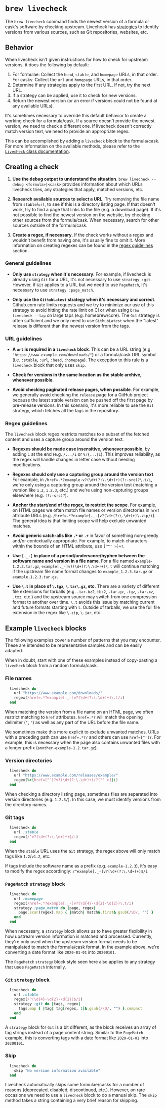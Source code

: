 # `brew livecheck`

The `brew livecheck` command finds the newest version of a formula or cask's software by checking upstream. Livecheck has [strategies](https://rubydoc.brew.sh/Homebrew/Livecheck/Strategy.html) to identify versions from various sources, such as Git repositories, websites, etc.

## Behavior

When livecheck isn't given instructions for how to check for upstream versions, it does the following by default:

1. For formulae: Collect the `head`, `stable`, and `homepage` URLs, in that order. For casks: Collect the `url` and `homepage` URLs, in that order.
1. Determine if any strategies apply to the first URL. If not, try the next URL.
1. If a strategy can be applied, use it to check for new versions.
1. Return the newest version (or an error if versions could not be found at any available URLs).

It's sometimes necessary to override this default behavior to create a working check for a formula/cask. If a source doesn't provide the newest version, we need to check a different one. If livecheck doesn't correctly match version text, we need to provide an appropriate regex.

This can be accomplished by adding a `livecheck` block to the formula/cask. For more information on the available methods, please refer to the [`Livecheck` class documentation](https://rubydoc.brew.sh/Livecheck.html).

## Creating a check

1. **Use the debug output to understand the situation**. `brew livecheck --debug <formula>|<cask>` provides information about which URLs livecheck tries, any strategies that apply, matched versions, etc.

1. **Research available sources to select a URL**. Try removing the file name from `stable`/`url`, to see if this is a directory listing page. If that doesn't work, try to find a page that links to the file (e.g. a download page). If it's not possible to find the newest version on the website, try checking other sources from the formula/cask. When necessary, search for other sources outside of the formula/cask.

1. **Create a regex, if necessary**. If the check works without a regex and wouldn't benefit from having one, it's usually fine to omit it. More information on creating regexes can be found in the [regex guidelines](#regex-guidelines) section.

### General guidelines

* **Only use `strategy` when it's necessary**. For example, if livecheck is already using `Git` for a URL, it's not necessary to use `strategy :git`. However, if `Git` applies to a URL but we need to use `PageMatch`, it's necessary to use `strategy :page_match`.

* **Only use the `GithubLatest` strategy when it's necessary and correct**. Github.com rate limits requests and we try to minimize our use of this strategy to avoid hitting the rate limit on CI or when using `brew livecheck --tap` on large taps (e.g. homebrew/core). The `Git` strategy is often sufficient and we only need to use `GithubLatest` when the "latest" release is different than the newest version from the tags.

### URL guidelines

* **A `url` is required in a `livecheck` block**. This can be a URL string (e.g. `"https://www.example.com/downloads/"`) or a formula/cask URL symbol (i.e. `:stable`, `:url`, `:head`, `:homepage`). The exception to this rule is a `livecheck` block that only uses `skip`.

* **Check for versions in the same location as the stable archive, whenever possible**.

* **Avoid checking paginated release pages, when possible**. For example, we generally avoid checking the `release` page for a GitHub project because the latest stable version can be pushed off the first page by pre-release versions. In this scenario, it's more reliable to use the `Git` strategy, which fetches all the tags in the repository.

### Regex guidelines

The `livecheck` block regex restricts matches to a subset of the fetched content and uses a capture group around the version text.

* **Regexes should be made case insensitive, whenever possible**, by adding `i` at the end (e.g. `/.../i` or `%r{...}i`). This improves reliability, as the regex will handle changes in letter case without needing modifications.

* **Regexes should only use a capturing group around the version text**. For example, in `/href=.*?example-v?(\d+(?:\.\d+)+)(?:-src)?\.t/i`, we're only using a capturing group around the version test (matching a version like `1.2`, `1.2.3`, etc.) and we're using non-capturing groups elsewhere (e.g. `(?:-src)?`).

* **Anchor the start/end of the regex, to restrict the scope**. For example, on HTML pages we often match file names or version directories in `href` attribute URLs (e.g. `/href=.*?example[._-]v?(\d+(?:\.\d+)+)\.zip/i`). The general idea is that limiting scope will help exclude unwanted matches.

* **Avoid generic catch-alls like `.*` or `.+`** in favor of something non-greedy and/or contextually appropriate. For example, to match characters within the bounds of an HTML attribute, use `[^"' >]+?`.

* **Use `[._-]` in place of a period/underscore/hyphen between the software name and version in a file name**. For a file named `example-1.2.3.tar.gz`, `example[._-]v?(\d+(?:\.\d+)+)\.t` will continue matching if the upstream file name format changes to `example_1.2.3.tar.gz` or `example.1.2.3.tar.gz`.

* **Use `\.t` in place of `\.tgz`, `\.tar\.gz`, etc.** There are a variety of different file extensions for tarballs (e.g. `.tar.bz2`, `tbz2`, `.tar.gz`, `.tgz`, `.tar.xz`, `.txz`, etc.) and the upstream source may switch from one compression format to another over time. `\.t` avoids this issue by matching current and future formats starting with `t`. Outside of tarballs, we use the full file extension in the regex like `\.zip`, `\.jar`, etc.

## Example `livecheck` blocks

The following examples cover a number of patterns that you may encounter. These are intended to be representative samples and can be easily adapted.

When in doubt, start with one of these examples instead of copy-pasting a `livecheck` block from a random formula/cask.

### File names

```ruby
  livecheck do
    url "https://www.example.com/downloads/"
    regex(/href=.*?example[._-]v?(\d+(?:\.\d+)+)\.t/i)
  end
```

When matching the version from a file name on an HTML page, we often restrict matching to `href` attributes. `href=.*?` will match the opening delimiter (`"`, `'`) as well as any part of the URL before the file name.

We sometimes make this more explicit to exclude unwanted matches. URLs with a preceding path can use `href=.*?/` and others can use `href=["']?`. For example, this is necessary when the page also contains unwanted files with a longer prefix (`another-example-1.2.tar.gz`).

### Version directories

```ruby
  livecheck do
    url "https://www.example.com/releases/example/"
    regex(%r{href=["']?v?(\d+(?:\.\d+)+)/?["' >]}i)
  end
```

When checking a directory listing page, sometimes files are separated into version directories (e.g. `1.2.3/`). In this case, we must identify versions from the directory names.

### Git tags

```ruby
  livecheck do
    url :stable
    regex(/^v?(\d+(?:\.\d+)+)$/i)
  end
```

When the `stable` URL uses the `Git` strategy, the regex above will only match tags like `1.2`/`v1.2`, etc.

If tags include the software name as a prefix (e.g. `example-1.2.3`), it's easy to modify the regex accordingly: `/^example[._-]v?(\d+(?:\.\d+)+)$/i`

### `PageMatch` `strategy` block

```ruby
  livecheck do
    url :homepage
    regex(/href=.*?example[._-]v?(\d{4}-\d{2}-\d{2})\.t/i)
    strategy :page_match do |page, regex|
      page.scan(regex).map { |match| match&.first&.gsub(/\D/, "") }
    end
  end
```

When necessary, a `strategy` block allows us to have greater flexibility in how upstream version information is matched and processed. Currently, they're only used when the upstream version format needs to be manipulated to match the formula/cask format. In the example above, we're converting a date format like `2020-01-01` into `20200101`.

The `PageMatch` `strategy` block style seen here also applies to any strategy that uses `PageMatch` internally.

### `Git` `strategy` block

```ruby
  livecheck do
    url :stable
    regex(/^(\d{4}-\d{2}-\d{2})$/i)
    strategy :git do |tags, regex|
      tags.map { |tag| tag[regex, 1]&.gsub(/\D/, "") }.compact
    end
  end
```

A `strategy` block for `Git` is a bit different, as the block receives an array of tag strings instead of a page content string. Similar to the `PageMatch` example, this is converting tags with a date format like `2020-01-01` into `20200101`.

### Skip

```ruby
  livecheck do
    skip "No version information available"
  end
```

Livecheck automatically skips some formulae/casks for a number of reasons (deprecated, disabled, discontinued, etc.). However, on rare occasions we need to use a `livecheck` block to do a manual skip. The `skip` method takes a string containing a very brief reason for skipping.
